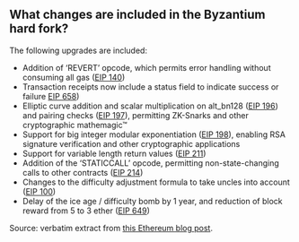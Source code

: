 <!-- TITLE: Byzantium Hard Fork changes -->



<h2>What changes are included in the Byzantium hard fork?</h2>
<p>The following upgrades are included:</p>
<ul>
<li>Addition of ‘REVERT’ opcode, which permits error handling without consuming all gas (<a href="https://github.com/ethereum/EIPs/pull/206">EIP 140</a>)</li>
<li>Transaction receipts now include a status field to indicate success or failure <a href="https://github.com/ethereum/EIPs/pull/658">EIP 658</a>)</li>
<li>Elliptic curve addition and scalar multiplication on alt_bn128 (<a href="https://github.com/ethereum/EIPs/pull/213">EIP 196</a>) and pairing checks (<a href="https://github.com/ethereum/EIPs/pull/212">EIP 197</a>), permitting ZK-Snarks and other cryptographic mathemagic™</li>
<li>Support for big integer modular exponentiation (<a href="https://github.com/ethereum/EIPs/pull/198">EIP 198</a>), enabling RSA signature verification and other cryptographic applications</li>
<li>Support for variable length return values (<a href="https://github.com/ethereum/EIPs/pull/211">EIP 211</a>)</li>
<li>Addition of the ‘STATICCALL’ opcode, permitting non-state-changing calls to other contracts (<a href="https://github.com/ethereum/EIPs/pull/214">EIP 214</a>)</li>
<li>Changes to the difficulty adjustment formula to take uncles into account (<a href="https://github.com/ethereum/EIPs/issues/100">EIP 100</a>)</li>
<li>Delay of the ice age / difficulty bomb by 1 year, and reduction of block reward from 5 to 3 ether (<a href="https://github.com/ethereum/EIPs/pull/669">EIP 649</a>)</li>
</ul>

Source: verbatim extract from [this Ethereum blog post](https://web.archive.org/web/20180104055521/https://blog.ethereum.org/2017/10/12/byzantium-hf-announcement/).

